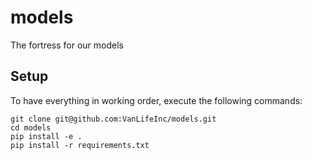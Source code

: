 # models
The fortress for our models

## Setup

To have everything in working order, execute the following commands:

```
git clone git@github.com:VanLifeInc/models.git
cd models
pip install -e .
pip install -r requirements.txt
```
